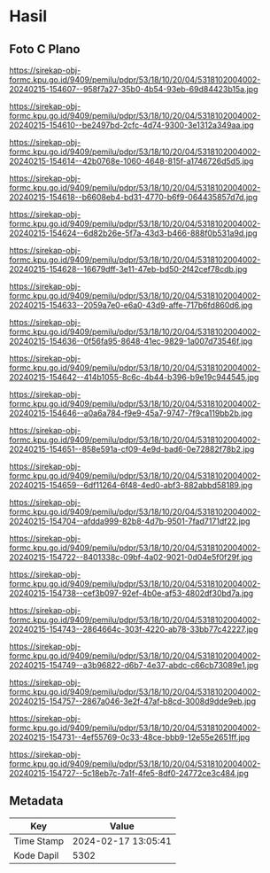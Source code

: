 # Hasil

## Foto C Plano

https://sirekap-obj-formc.kpu.go.id/9409/pemilu/pdpr/53/18/10/20/04/5318102004002-20240215-154607--958f7a27-35b0-4b54-93eb-69d84423b15a.jpg

https://sirekap-obj-formc.kpu.go.id/9409/pemilu/pdpr/53/18/10/20/04/5318102004002-20240215-154610--be2497bd-2cfc-4d74-9300-3e1312a349aa.jpg

https://sirekap-obj-formc.kpu.go.id/9409/pemilu/pdpr/53/18/10/20/04/5318102004002-20240215-154614--42b0768e-1060-4648-815f-a1746726d5d5.jpg

https://sirekap-obj-formc.kpu.go.id/9409/pemilu/pdpr/53/18/10/20/04/5318102004002-20240215-154618--b6608eb4-bd31-4770-b6f9-064435857d7d.jpg

https://sirekap-obj-formc.kpu.go.id/9409/pemilu/pdpr/53/18/10/20/04/5318102004002-20240215-154624--6d82b26e-5f7a-43d3-b466-888f0b531a9d.jpg

https://sirekap-obj-formc.kpu.go.id/9409/pemilu/pdpr/53/18/10/20/04/5318102004002-20240215-154628--16679dff-3e11-47eb-bd50-2f42cef78cdb.jpg

https://sirekap-obj-formc.kpu.go.id/9409/pemilu/pdpr/53/18/10/20/04/5318102004002-20240215-154633--2059a7e0-e6a0-43d9-affe-717b6fd860d6.jpg

https://sirekap-obj-formc.kpu.go.id/9409/pemilu/pdpr/53/18/10/20/04/5318102004002-20240215-154636--0f56fa95-8648-41ec-9829-1a007d73546f.jpg

https://sirekap-obj-formc.kpu.go.id/9409/pemilu/pdpr/53/18/10/20/04/5318102004002-20240215-154642--414b1055-8c6c-4b44-b396-b9e19c944545.jpg

https://sirekap-obj-formc.kpu.go.id/9409/pemilu/pdpr/53/18/10/20/04/5318102004002-20240215-154646--a0a6a784-f9e9-45a7-9747-7f9ca119bb2b.jpg

https://sirekap-obj-formc.kpu.go.id/9409/pemilu/pdpr/53/18/10/20/04/5318102004002-20240215-154651--858e591a-cf09-4e9d-bad6-0e72882f78b2.jpg

https://sirekap-obj-formc.kpu.go.id/9409/pemilu/pdpr/53/18/10/20/04/5318102004002-20240215-154659--6df11264-6f48-4ed0-abf3-882abbd58189.jpg

https://sirekap-obj-formc.kpu.go.id/9409/pemilu/pdpr/53/18/10/20/04/5318102004002-20240215-154704--afdda999-82b8-4d7b-9501-7fad7171df22.jpg

https://sirekap-obj-formc.kpu.go.id/9409/pemilu/pdpr/53/18/10/20/04/5318102004002-20240215-154722--8401338c-09bf-4a02-9021-0d04e5f0f29f.jpg

https://sirekap-obj-formc.kpu.go.id/9409/pemilu/pdpr/53/18/10/20/04/5318102004002-20240215-154738--cef3b097-92ef-4b0e-af53-4802df30bd7a.jpg

https://sirekap-obj-formc.kpu.go.id/9409/pemilu/pdpr/53/18/10/20/04/5318102004002-20240215-154743--2864664c-303f-4220-ab78-33bb77c42227.jpg

https://sirekap-obj-formc.kpu.go.id/9409/pemilu/pdpr/53/18/10/20/04/5318102004002-20240215-154749--a3b96822-d6b7-4e37-abdc-c66cb73089e1.jpg

https://sirekap-obj-formc.kpu.go.id/9409/pemilu/pdpr/53/18/10/20/04/5318102004002-20240215-154757--2867a046-3e2f-47af-b8cd-3008d9dde9eb.jpg

https://sirekap-obj-formc.kpu.go.id/9409/pemilu/pdpr/53/18/10/20/04/5318102004002-20240215-154731--4ef55769-0c33-48ce-bbb9-12e55e2651ff.jpg

https://sirekap-obj-formc.kpu.go.id/9409/pemilu/pdpr/53/18/10/20/04/5318102004002-20240215-154727--5c18eb7c-7a1f-4fe5-8df0-24772ce3c484.jpg


## Metadata

| Key        | Value               |
| ---------- | ------------------- |
| Time Stamp | 2024-02-17 13:05:41 |
| Kode Dapil | 5302                |



